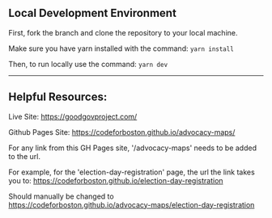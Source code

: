 ## Local Development Environment

First, fork the branch and clone the repository to your local machine.

Make sure you have yarn installed with the command:
`yarn install`

Then, to run locally use the command: 
`yarn dev`

--- 

## Helpful Resources:
Live Site:
https://goodgovproject.com/

Github Pages Site:
https://codeforboston.github.io/advocacy-maps/  

For any link from this GH Pages site, '/advocacy-maps' needs to be added to the url.

For example, for the 'election-day-registration' page, the url the link takes you to:
https://codeforboston.github.io/election-day-registration  
  
Should manually be changed to  
https://codeforboston.github.io/advocacy-maps/election-day-registration
